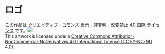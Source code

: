 # ロゴ   

この作品は [クリエイティブ・コモンズ 表示 - 非営利 - 改変禁止 4.0 国際 ライセンス](https://creativecommons.org/licenses/by-nc-nd/4.0/) です。![](https://i.creativecommons.org/l/by-nc-nd/4.0/88x31.png)   
This artwork is licensed under a [Creative Commons Attribution-NonCommercial-NoDerivatives 4.0 International License (CC BY-NC-ND 4.0)](https://creativecommons.org/licenses/by-nc-nd/4.0/).
